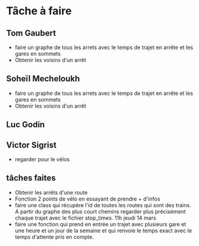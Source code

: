 # Tâche à faire

## Tom Gaubert

- faire un graphe de tous les arrets avec le temps de trajet en arrête et les gares en sommets
- Obtenir les voisins d'un arrêt

## Soheïl Mecheloukh

- faire un graphe de tous les arrets avec le temps de trajet en arrête et les gares en sommets
- Obtenir les voisins d'un arrêt

## Luc Godin

## Victor Sigrist

- regarder pour le vélos

## tâches faites

- Obtenir les arrêts d'une route
- Fonction 2 points de vélo en essayant de prendre + d'infos
- faire une class qui récupère l'id de toutes les routes qui sont des trains.
A partir du graphe des plus court chemins regarder plus précisément chaque trajet avec le fichier stop_times.
11h jeudi 14 mars
- faire une fonction qui prend en entrée un trajet avec plusieurs gare et une heure et un jour de la semaine et qui renvoie le temps exact avec le temps d'attente pris en compte.

